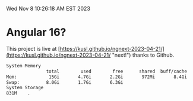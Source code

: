 Wed Nov  8 10:26:18 AM EST 2023

# Angular 16?


This project is live at [https://kusl.github.io/ngnext-2023-04-21/](https://kusl.github.io/ngnext-2023-04-21/ "next!") thanks to Github.

```bash
System Memory
               total        used        free      shared  buff/cache   available
Mem:            15Gi       4.7Gi       2.2Gi       972Mi       8.4Gi       9.3Gi
Swap:          8.0Gi       1.7Gi       6.3Gi
System Storage
831M	.
```
